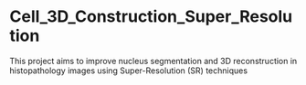 # Cell_3D_Construction_Super_Resolution
This project aims to improve nucleus segmentation and 3D reconstruction in histopathology images using Super-Resolution (SR) techniques
